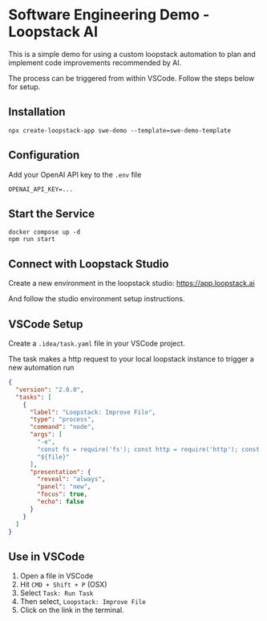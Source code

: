 # Software Engineering Demo - Loopstack AI

This is a simple demo for using a custom loopstack automation to plan and implement code improvements recommended by AI.

The process can be triggered from within VSCode. Follow the steps below for setup.

## Installation
```
npx create-loopstack-app swe-demo --template=swe-demo-template
```

## Configuration

Add your OpenAI API key to the `.env` file
```dotenv
OPENAI_API_KEY=...
```

## Start the Service
```
docker compose up -d
npm run start
```

## Connect with Loopstack Studio
Create a new environment in the loopstack studio: https://app.loopstack.ai

And follow the studio environment setup instructions. 

## VSCode Setup

Create a `.idea/task.yaml` file in your VSCode project.

The task makes a http request to your local loopstack instance to trigger a new automation run 

```json
{
  "version": "2.0.0",
  "tasks": [
    {
      "label": "Loopstack: Improve File",
      "type": "process",
      "command": "node",
      "args": [
        "-e",
        "const fs = require('fs'); const http = require('http'); const path = process.argv[1]; const content = fs.readFileSync(path, 'utf8'); const payload = JSON.stringify({ path, content }); const req = http.request({ hostname: 'localhost', port: 8000, path: '/improve-file', method: 'POST', headers: { 'Content-Type': 'application/json', 'Content-Length': Buffer.byteLength(payload) } }, res => { let data = ''; res.on('data', chunk => data += chunk); res.on('end', () => console.log(data)); }); req.on('error', err => console.error('Error:', err.message)); req.write(payload); req.end();",
        "${file}"
      ],
      "presentation": {
        "reveal": "always",
        "panel": "new",
        "focus": true,
        "echo": false
      }
    }
  ]
}
```

## Use in VSCode

1. Open a file in VSCode
2. Hit `CMD + Shift + P` (OSX)
3. Select `Task: Run Task`
4. Then select, `Loopstack: Improve File`
5. Click on the link in the terminal.

 